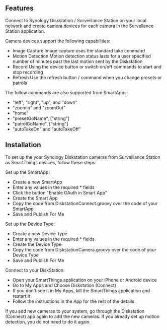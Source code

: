 
## Features

Connect to Synology Diskstation / Surveillance Station on your local network and create camera devices for each camera in the Survellance Station application.

Camera devices support the following capabilities:
- Image Capture
   Image capture uses the standard take command
- Motion Detection
   Motion detection status lasts for a user specified number of minutes past the last motion sent by the Diskstation
- Record 
   Using the device button or switch on/off commands to start and stop recording 
- Refresh
   Use the refresh button / command when you change presets or patrols

The follow commands are also supported from SmartApps:
- "left", "right", "up", and "down"
- "zoomIn" and "zoomOut"
- "home"
- "presetGoName", ["string"]
- "patrolGoName", ["string"]
- "autoTakeOn" and "autoTakeOff"

## Installation

To set up the your Synology Diskstation cameras from Surveillance Station as SmartThings devices, follow these steps:

Set up the SmartApp:
* Create a new SmartApp
* Enter any values in the required * fields
* Click the button "Enable OAuth in Smart App"
* Create the Smart App
* Copy the code from DiskstationConnect.groovy over the code of your SmartApp
* Save and Publish For Me

Set up the Device Type:
* Create a new Device Type
* Enter any values in the required * fields
* Create the Device Type
* Copy the code from DiskstationCamera.groovy over the code of your Device Type
* Save and Publish For Me

Connect to your DiskStation:
* Open your SmartThings application on your iPhone or Android device
* Go to My Apps and Choose Diskstation (Connect)
* If you don't see it in My Apps, kill the SmartThings application and restart it
* Follow the instructions in the App for the rest of the details

If you add new cameras to your system, go through the Diskstation (Connect) app again to add the new cameras. If you already set up motion detection, you do not need to do it again.

